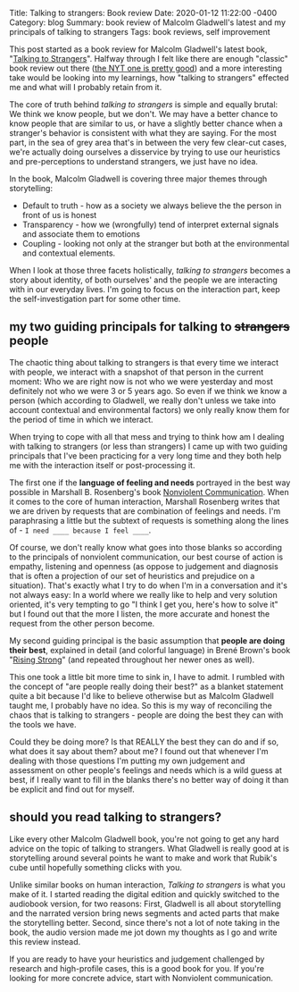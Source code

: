 Title: Talking to strangers: Book review
Date:   2020-01-12 11:22:00 -0400
Category: blog
Summary:  book review of Malcolm Gladwell's latest and my principals of talking to strangers
Tags: book reviews, self improvement

This post started as a book review for Malcolm Gladwell's latest book, "[Talking to Strangers](https://www.amazon.com/Talking-Strangers-Should-About-People/dp/B07NJCG1XS/)". Halfway through I felt like there are enough "classic" book review out there ([the NYT one is pretty good](https://www.nytimes.com/2019/09/04/books/review-talking-to-strangers-malcolm-gladwell.html)) and a more interesting take would be looking into my learnings, how "talking to strangers" effected me and what will I probably retain from it.

The core of truth behind _talking to strangers_ is simple and equally brutal: We think we know people, but we don't. We may have a better chance to know people that are similar to us, or have a slightly better chance when a stranger's behavior is consistent with what they are saying. For the most part, in the sea of grey area that's in between the very few clear-cut cases, we're actually doing ourselves a disservice by trying to use our heuristics and pre-perceptions to understand strangers, we just have no idea.

In the book, Malcolm Gladwell is covering three major themes through storytelling:

* Default to truth - how as a society we always believe the the person in front of us is honest
* Transparency - how we (wrongfully) tend of interpret external signals and associate them to emotions
* Coupling - looking not only at the stranger but both at the environmental and contextual elements.

When I look at those three facets holistically, _talking to strangers_ becomes a story about identity, of both ourselves' and the people we are interacting with in our everyday lives. I'm going to focus on the interaction part, keep the self-investigation part for some other time.

## my two guiding principals for talking to <s>strangers</s> people

The chaotic thing about talking to strangers is that every time we interact with people, we interact with a snapshot of that person in the current moment: Who we are right now is not who we were yesterday and most definitely not who we were 3 or 5 years ago. So even if we think we know a person (which according to Gladwell, we really don't unless we take into account contextual and environmental factors) we only really know them for the period of time in which we interact.

When trying to cope with all that mess and trying to think how am I dealing with talking to strangers (or less than strangers) I came up with two guiding principals that I've been practicing for a very long time and they both help me with the interaction itself or post-processing it.

The first one if the **language of feeling and needs** portrayed in the best way possible in Marshall B. Rosenberg's book [Nonviolent Communication](https://www.amazon.com/Nonviolent-Communication-Language-Life-Changing-Relationships-ebook/dp/B014OISVU4). When it comes to the core of human interaction, Marshall Rosenberg writes that we are driven by requests that are combination of feelings and needs. I'm paraphrasing a little but the subtext of requests is something along the lines of - `I need ____ because I feel ____`.

Of course, we don't really know what goes into those blanks so according to the principals of nonviolent communication, our best course of action is empathy, listening and openness (as oppose to judgement and diagnosis that is often a projection of our set of heuristics and prejudice on a situation). That's exactly what I try to do when I'm in a conversation and it's not always easy: In a world where we really like to help and very solution oriented, it's very tempting to go "I think I get you, here's how to solve it" but I found out that the more I listen, the more accurate and honest the request from the other person become.

My second guiding principal is the basic assumption that **people are doing their best**, explained in detail (and colorful language) in Brené Brown's book "[Rising Strong](https://www.amazon.com/Rising-Strong-Ability-Transforms-Parent/dp/081298580X)" (and repeated throughout her newer ones as well).

This one took a little bit more time to sink in, I have to admit. I rumbled with the concept of "are people really doing their best?" as a blanket statement quite a bit because I'd like to believe otherwise but as Malcolm Gladwell taught me, I probably have no idea. So this is my way of reconciling the chaos that is talking to strangers - people are doing the best they can with the tools we have.

Could they be doing more? Is that REALLY the best they can do and if so, what does it say about them? about me? I found out that whenever I'm dealing with those questions I'm putting my own judgement and assessment on other people's feelings and needs which is a wild guess at best, if I really want to fill in the blanks there's no better way of doing it than be explicit and find out for myself.

## should you read talking to strangers?

Like every other Malcolm Gladwell book, you're not going to get any hard advice on the topic of talking to strangers. What Gladwell is really good at is storytelling around several points he want to make and work that Rubik's cube until hopefully something clicks with you.

Unlike similar books on human interaction, _Talking to strangers_ is what you make of it. I started reading the digital edition and quickly switched to the audiobook version, for two reasons: First, Gladwell is all about storytelling and the narrated version bring news segments and acted parts that make the storytelling better. Second, since there's not a lot of note taking in the book, the audio version made me jot down my thoughts as I go and write this review instead.

If you are ready to have your heuristics and judgement challenged by research and high-profile cases, this is a good book for you. If you're looking for more concrete advice, start with Nonviolent communication.
